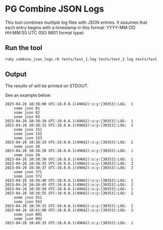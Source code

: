 # PG Combine JSON Logs

This tool combines multiple log files with JSON entries. 
It assumes that each entry begins with a timestamp in this format: YYYY-MM-DD HH:MM:SS UTC (ISO 8601 format type)

## Run the tool

```bash
ruby combine_json_logs.rb tests/test_1.log tests/test_2.log tests/test_3.log                     
```

## Output

The results of will be printed on STDOUT.

See an example below:
```
2023-04-26 10:38:00 UTC:10.0.0.1(49662):x:y:[30353]:LOG:  1
	some json 01
	some json 02
	some json 03
2023-04-26 10:38:10 UTC:10.0.0.1(49662):x:y:[30353]:LOG:  1
2023-04-26 10:38:15 UTC:10.0.0.1(49662):x:y:[30353]:LOG:  2
	some json 151
	some json 152
	some json 153
2023-04-26 10:38:19 UTC:10.0.0.1(49662):x:y:[30353]:LOG:  2
	some json 20
2023-04-26 10:38:20 UTC:10.0.0.1(49662):x:y:[30353]:LOG:  1
	some json 20
2023-04-26 10:38:30 UTC:10.0.0.1(49662):x:y:[30353]:LOG:  1
2023-04-26 10:38:35 UTC:10.0.0.1(49662):x:y:[30353]:LOG:  2
2023-04-26 10:38:37 UTC:10.0.0.1(49662):x:y:[30353]:LOG:  3
	some json 371
	some json 372
2023-04-26 10:38:40 UTC:10.0.0.1(49662):x:y:[30353]:LOG:  1
2023-04-26 10:38:45 UTC:10.0.0.1(49662):x:y:[30353]:LOG:  2
2023-04-26 10:38:50 UTC:10.0.0.1(49662):x:y:[30353]:LOG:  1
2023-04-26 10:38:55 UTC:10.0.0.1(49662):x:y:[30353]:LOG:  2
	some json 551
	some json 552
2023-04-26 10:39:35 UTC:10.0.0.1(49662):x:y:[30353]:LOG:  2
2023-04-26 10:41:00 UTC:10.0.0.1(49662):x:y:[30353]:LOG:  3
	some json 001
	some json 002
2023-04-26 10:49:35 UTC:10.0.0.1(49662):x:y:[30353]:LOG:  1
```



